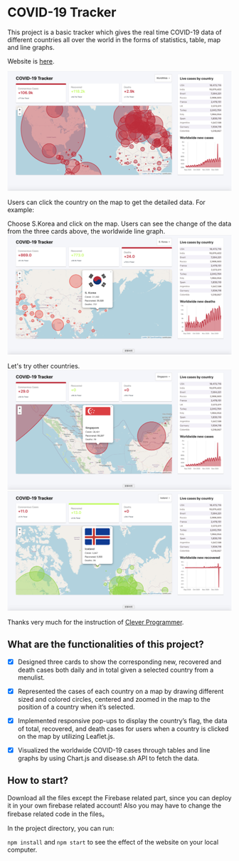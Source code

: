 # COVID-19 Tracker

This project is a basic tracker which gives the real time COVID-19 data of different countries all over the world in the forms of statistics, table, map and line graphs. 

Website is [here](https://covid-19-tracker-xiangning.web.app/).

![image](https://github.com/Xiangning2020/COVID-19-Tracker/blob/master/covid_worldwide.png)


Users can click the country on the map to get the detailed data. For example:

Choose S.Korea and click on the map. Users can see the change of the data from the three cards above, the worldwide line graph.
![image](https://github.com/Xiangning2020/COVID-19-Tracker/blob/master/covid_Korea.png)

Let's try other countries.
![image](https://github.com/Xiangning2020/COVID-19-Tracker/blob/master/covid_Singapore.png)
![image](https://github.com/Xiangning2020/COVID-19-Tracker/blob/master/covid_iceland.png)

Thanks very much for the instruction of [Clever Programmer](https://www.youtube.com/channel/UCqrILQNl5Ed9Dz6CGMyvMTQ).

## What are the functionalities of this project?

- [x] Designed three cards to show the corresponding new, recovered and death cases both daily and in total given a
selected country from a menulist.
- [x] Represented the cases of each country on a map by drawing different sized and colored circles, centered and zoomed
in the map to the position of a country when it’s selected.
- [x] Implemented responsive pop-ups to display the country’s flag, the data of total, recovered, and death cases for users
when a country is clicked on the map by utilizing Leaflet.js.
- [x] Visualized the worldwide COVID-19 cases through tables and line graphs by using Chart.js and disease.sh API to
fetch the data.



## How to start?

Download all the files except the Firebase related part, since you can deploy it in your own firebase related account!
Also you may have to change the firebase related code in the files。

In the project directory, you can run:

`npm install` and `npm start` to see the effect of the website on your local computer.

